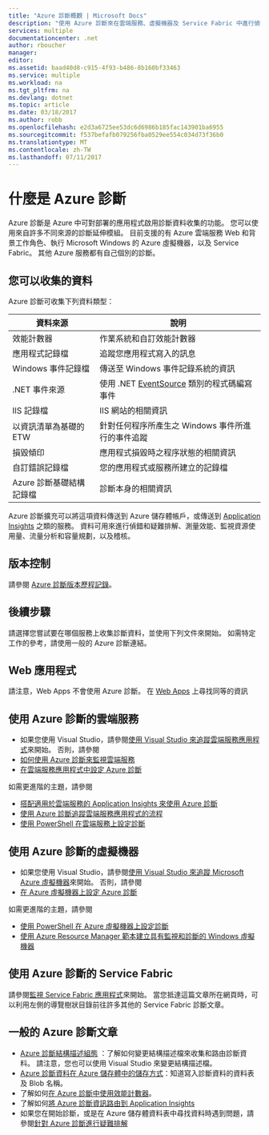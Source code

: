 ```yaml
---
title: "Azure 診斷概觀 | Microsoft Docs"
description: "使用 Azure 診斷來在雲端服務、虛擬機器及 Service Fabric 中進行偵錯、測量效能、監視、流量分析等。"
services: multiple
documentationcenter: .net
author: rboucher
manager: 
editor: 
ms.assetid: baad40d8-c915-4f93-b486-8b160bf33463
ms.service: multiple
ms.workload: na
ms.tgt_pltfrm: na
ms.devlang: dotnet
ms.topic: article
ms.date: 03/18/2017
ms.author: robb
ms.openlocfilehash: e2d3a6725ee53dc6d6986b185fac143901ba6955
ms.sourcegitcommit: f537befafb079256fba0529ee554c034d73f36b0
ms.translationtype: MT
ms.contentlocale: zh-TW
ms.lasthandoff: 07/11/2017
---
```

# <a name="what-is-azure-diagnostics"></a>什麼是 Azure 診斷
Azure 診斷是 Azure 中可對部署的應用程式啟用診斷資料收集的功能。 您可以使用來自許多不同來源的診斷延伸模組。 目前支援的有 Azure 雲端服務 Web 和背景工作角色、執行 Microsoft Windows 的 Azure 虛擬機器，以及 Service Fabric。 其他 Azure 服務都有自己個別的診斷。

## <a name="data-you-can-collect"></a>您可以收集的資料
Azure 診斷可收集下列資料類型：

| 資料來源 | 說明 |
| --- | --- |
| 效能計數器 |作業系統和自訂效能計數器 |
| 應用程式記錄檔 |追蹤您應用程式寫入的訊息 |
| Windows 事件記錄檔 |傳送至 Windows 事件記錄系統的資訊 |
| .NET 事件來源 |使用 .NET [EventSource](https://msdn.microsoft.com/library/system.diagnostics.tracing.eventsource.aspx) 類別的程式碼編寫事件 |
| IIS 記錄檔 |IIS 網站的相關資訊 |
| 以資訊清單為基礎的 ETW |針對任何程序所產生之 Windows 事件所進行的事件追蹤 |
| 損毀傾印 |應用程式損毀時之程序狀態的相關資訊 |
| 自訂錯誤記錄檔 |您的應用程式或服務所建立的記錄檔 |
| Azure 診斷基礎結構記錄檔 |診斷本身的相關資訊 |

Azure 診斷擴充可以將這項資料傳送到 Azure 儲存體帳戶，或傳送到 [Application Insights](../application-insights/app-insights-cloudservices.md) 之類的服務。 資料可用來進行偵錯和疑難排解、測量效能、監視資源使用量、流量分析和容量規劃，以及稽核。

## <a name="versioning"></a>版本控制
請參閱 [Azure 診斷版本歷程記錄](azure-diagnostics-versioning-history.md)。

## <a name="next-steps"></a>後續步驟
請選擇您嘗試要在哪個服務上收集診斷資料，並使用下列文件來開始。 如需特定工作的參考，請使用一般的 Azure 診斷連結。

## <a name="web-apps"></a>Web 應用程式
請注意，Web Apps 不會使用 Azure 診斷。 在 [Web Apps](../app-service-web/web-sites-enable-diagnostic-log.md) 上尋找同等的資訊

## <a name="cloud-services-using-azure-diagnostics"></a>使用 Azure 診斷的雲端服務
* 如果您使用 Visual Studio，請參閱[使用 Visual Studio 來追蹤雲端服務應用程式](../vs-azure-tools-debug-cloud-services-virtual-machines.md)來開始。 否則，請參閱
* [如何使用 Azure 診斷來監視雲端服務](../cloud-services/cloud-services-how-to-monitor.md)
* [在雲端服務應用程式中設定 Azure 診斷](../cloud-services/cloud-services-dotnet-diagnostics.md)

如需更進階的主題，請參閱

* [搭配適用於雲端服務的 Application Insights 來使用 Azure 診斷](../application-insights/app-insights-cloudservices.md)
* [使用 Azure 診斷追蹤雲端服務應用程式的流程](../cloud-services/cloud-services-dotnet-diagnostics-trace-flow.md)
* [使用 PowerShell 在雲端服務上設定診斷](../virtual-machines/windows/ps-extensions-diagnostics.md?toc=%2fazure%2fvirtual-machines%2fwindows%2ftoc.json)

## <a name="virtual-machines-using-azure-diagnostics"></a>使用 Azure 診斷的虛擬機器
* 如果您使用 Visual Studio，請參閱[使用 Visual Studio 來追蹤 Microsoft Azure 虛擬機器](../vs-azure-tools-debug-cloud-services-virtual-machines.md)來開始。 否則，請參閱
* [在 Azure 虛擬機器上設定 Azure 診斷](../virtual-machines-dotnet-diagnostics.md)

如需更進階的主題，請參閱

* [使用 PowerShell 在 Azure 虛擬機器上設定診斷](../virtual-machines/windows/ps-extensions-diagnostics.md?toc=%2fazure%2fvirtual-machines%2fwindows%2ftoc.json)
* [使用 Azure Resource Manager 範本建立具有監視和診斷的 Windows 虛擬機器](../virtual-machines/windows/extensions-diagnostics-template.md?toc=%2fazure%2fvirtual-machines%2fwindows%2ftoc.json)

## <a name="service-fabric-using-azure-diagnostics"></a>使用 Azure 診斷的 Service Fabric
請參閱[監視 Service Fabric 應用程式](../service-fabric/service-fabric-diagnostics-how-to-monitor-and-diagnose-services-locally.md)來開始。 當您抵達這篇文章所在網頁時，可以利用左側的導覽樹狀目錄前往許多其他的 Service Fabric 診斷文章。

## <a name="general-azure-diagnostics-articles"></a>一般的 Azure 診斷文章
* [Azure 診斷結構描述組態](https://msdn.microsoft.com/library/azure/mt634524.aspx) ：了解如何變更結構描述檔來收集和路由診斷資料。 請注意，您也可以使用 Visual Studio 來變更結構描述檔。
* [Azure 診斷資料在 Azure 儲存體中的儲存方式](../cloud-services/cloud-services-dotnet-diagnostics-storage.md)：知道寫入診斷資料的資料表及 Blob 名稱。
* 了解如何[在 Azure 診斷中使用效能計數器](../cloud-services/cloud-services-dotnet-diagnostics-performance-counters.md)。
* 了解如何[將 Azure 診斷資訊路由到 Application Insights](azure-diagnostics-configure-application-insights.md)
* 如果您在開始診斷，或是在 Azure 儲存體資料表中尋找資料時遇到問題，請參閱[針對 Azure 診斷進行疑難排解](azure-diagnostics-troubleshooting.md)
